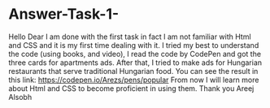# Answer-Task-1-
Hello Dear I am done with the first task in fact I am not familiar with Html and CSS and it is my first time dealing with it. I tried my best to understand the code (using books, and video), I read the code by CodePen and got the three cards for apartments ads. After that, I tried to make ads for Hungarian restaurants that serve traditional Hungarian food. You can see the result in this link: https://codepen.io/Arezs/pens/popular From now I will learn more about Html and CSS to become proficient in using them. Thank you Areej Alsobh

